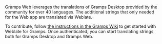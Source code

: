 Gramps Web leverages the translations of Gramps Desktop provided by the community for over 40 languages. The additional strings that only needed for the Web app are translated via Weblate.

To contribute, follow [the instructions in the Gramps Wiki](https://gramps-project.org/wiki/index.php/Translating_Gramps_using_Weblate) to get started with Weblate for Gramps. Once authenticated, you can start translating strings both for Gramps Desktop and Gramps Web.